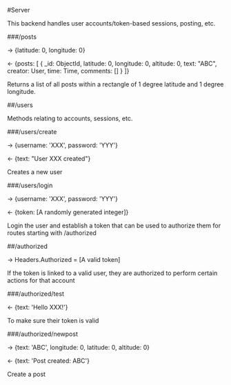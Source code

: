 #Server

This backend handles user accounts/token-based sessions, posting, etc.

###/posts

-> {latitude: 0, longitude: 0}

<- {posts: [
        { _id: ObjectId,
          latitude: 0,
          longitude: 0,
          altitude: 0,
          text: "ABC",
          creator: User,
          time: Time,
          comments: []
        }
]}

Returns a list of all posts within a rectangle of 1 degree latitude and 1 degree longitude.

##/users

Methods relating to accounts, sessions, etc.

###/users/create

-> {username: 'XXX', password: 'YYY'}

<- {text: "User XXX created"}

Creates a new user

###/users/login

-> {username: 'XXX', password: 'YYY'}

<- {token: [A randomly generated integer]}

Login the user and establish a token that can be used to authorize them for routes starting with /authorized

##/authorized

-> Headers.Authorized = [A valid token]

If the token is linked to a valid user, they are authorized to perform certain actions for that account

###/authorized/test

<- {text: 'Hello XXX!'}

To make sure their token is valid

###/authorized/newpost

-> {text: 'ABC', longitude: 0, latitude: 0, altitude: 0}

<- {text: 'Post created: ABC'}

Create a post
